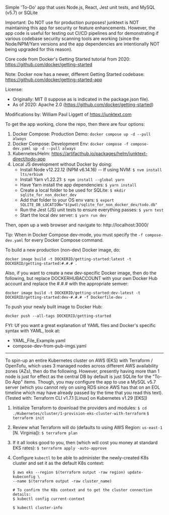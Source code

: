 Simple 'To-Do' app that uses Node.js, React, Jest unit tests, and MySQL (v5.7) or SQLite

Important: Do NOT use for production purposes! junktext is NOT maintaining this app for security or feature enhancements. However, the app code is useful for testing out CI/CD pipelines and for demonstrating if various codebase security scanning tools are working (since the Node/NPM/Yarn versions and the app dependencies are intentionally NOT being upgraded for this reason).

Core code from Docker's Getting Started tutorial from 2020:
https://github.com/docker/getting-started

Note: Docker now has a newer, different Getting Started codebase:
https://github.com/docker/getting-started-app

License:

-   Originally: MIT (I suppose as is indicated in the package.json file).
-   As of 2020: Apache 2.0 (https://github.com/docker/getting-started)

Modifications by: William Paul Liggett of https://junktext.com

To get the app working, clone the repo, then there are four options:

1.  Docker Compose: Production Demo: `docker compose up -d --pull always`
2.  Docker Compose: Development Env: `docker compose -f compose-dev.yaml up -d --pull always`
3.  Kubernetes/Helm: https://artifacthub.io/packages/helm/junktext-direct/todo-app
4.  Local JS development without Docker by doing:
    -   Install Node v12.22.12 (NPM v6.14.16) -- If using NVM: `$ nvm install lts/erbium`
    -   Install Yarn v1.22.21: `$ npm install --global yarn`
    -   Have Yarn install the app dependencies: `$ yarn install`
    -   Create a local folder to be used for SQLite: `$ mkdir sqlite_for_non_docker_dev`
    -   Add that folder to your OS env vars: `$ export SQLITE_DB_LOCATION="$(pwd)/sqlite_for_non_docker_dev/todo.db"`
    -   Run the Jest (JS) unit tests to ensure everything passes: `$ yarn test`
    -   Start the local dev server: `$ yarn run dev`

Then, open up a web browser and navigate to: http://localhost:3000/

Tip: When in Docker Compose dev-mode, you must specify the `-f compose-dev.yaml` for every Docker Compose command.

To build a new production (non-dev) Docker image, do:

`docker image build -t DOCKERID/getting-started:latest -t DOCKERID/getting-started:#.#.# .`

Also, if you want to create a new dev-specific Docker image, then do the following, but replace DOCKERHUBACCOUNT with your own Docker Hub account and replace the #.#.# with the appropriate semver:

`docker image build -t DOCKERID/getting-started:dev-latest -t DOCKERID/getting-started:dev-#.#.# -f Dockerfile-dev .`

To push your newly built image to Docker Hub:

`docker push --all-tags DOCKERID/getting-started`

FYI: Uf you want a great explanation of YAML files and Docker's specific syntax with YAML, look at:

-   YAML_File_Example.yaml
-   compose-dev-from-pub-imgs.yaml

---

To spin-up an entire Kubernetes cluster on AWS (EKS) with Terraform / OpenTofu, which uses 3 managed nodes across different AWS availability zones (AZs), then do the following. However, presently having more than 1 node is just for effect as the central DB by default is just SQLite for the "To-Do App" items. Though, you may configure the app to use a MySQL v5.7 server (which you cannot rely on using RDS since AWS has that on an EOL timeline which may have already passed by the time that you read this text).
(Tested with: Terraform CLI v1.7.1 [Linux] on Kubernetes v1.29 [EKS])

1. Initialize Terraform to download the providers and modules:
   `$ cd ./Kubernetes/cluster/1-provision-eks-cluster-with-terraform`
   `$ terraform init`

2. Review what Terraform will do (defaults to using AWS Region: `us-east-1` [N. Virginia]):
   `$ terraform plan`

3. If it all looks good to you, then (which will cost you money at standard EKS rates):
   `$ terraform apply -auto-approve`

4. Configure `kubectl` to be able to administer the newly-created K8s cluster
   and set it as the default K8s context:

    ```
    $ aws eks --region $(terraform output -raw region) update-kubeconfig \
    --name $(terraform output -raw cluster_name)

    # To confirm the K8s context and to get the cluster connection details:
    $ kubectl config current-context

    $ kubectl cluster-info
    ```
